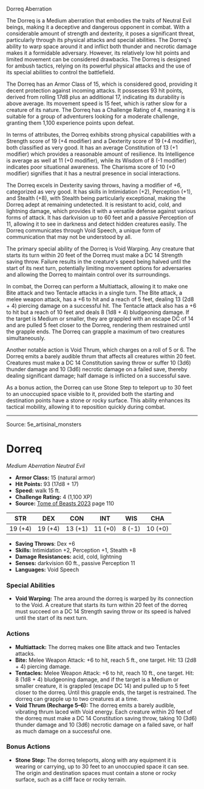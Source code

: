 <MonsterName/>Dorreq</MonsterName>
<CreatureType/>Aberration</CreatureType>

<summary>The Dorreq is a Medium aberration that embodies the traits of Neutral Evil beings, making it a deceptive and dangerous opponent in combat. With a considerable amount of strength and dexterity, it poses a significant threat, particularly through its physical attacks and special abilities. The Dorreq's ability to warp space around it and inflict both thunder and necrotic damage makes it a formidable adversary. However, its relatively low hit points and limited movement can be considered drawbacks. The Dorreq is designed for ambush tactics, relying on its powerful physical attacks and the use of its special abilities to control the battlefield.</summary>

<detail>

The Dorreq has an Armor Class of 15, which is considered good, providing it decent protection against incoming attacks. It possesses 93 hit points, derived from rolling 17d8 plus an additional 17, indicating its durability is above average. Its movement speed is 15 feet, which is rather slow for a creature of its nature. The Dorreq has a Challenge Rating of 4, meaning it is suitable for a group of adventurers looking for a moderate challenge, granting them 1,100 experience points upon defeat.

In terms of attributes, the Dorreq exhibits strong physical capabilities with a Strength score of 19 (+4 modifier) and a Dexterity score of 19 (+4 modifier), both classified as very good. It has an average Constitution of 13 (+1 modifier) which provides a reasonable amount of resilience. Its Intelligence is average as well at 11 (+0 modifier), while its Wisdom of 8 (-1 modifier) indicates poor situational awareness. The Charisma score of 10 (+0 modifier) signifies that it has a neutral presence in social interactions.

The Dorreq excels in Dexterity saving throws, having a modifier of +6, categorized as very good. It has skills in Intimidation (+2), Perception (+1), and Stealth (+8), with Stealth being particularly exceptional, making the Dorreq adept at remaining undetected. It is resistant to acid, cold, and lightning damage, which provides it with a versatile defense against various forms of attack. It has darkvision up to 60 feet and a passive Perception of 11, allowing it to see in darkness and detect hidden creatures easily. The Dorreq communicates through Void Speech, a unique form of communication that may not be understood by all.

The primary special ability of the Dorreq is Void Warping. Any creature that starts its turn within 20 feet of the Dorreq must make a DC 14 Strength saving throw. Failure results in the creature's speed being halved until the start of its next turn, potentially limiting movement options for adversaries and allowing the Dorreq to maintain control over its surroundings.

In combat, the Dorreq can perform a Multiattack, allowing it to make one Bite attack and two Tentacle attacks in a single turn. The Bite attack, a melee weapon attack, has a +6 to hit and a reach of 5 feet, dealing 13 (2d8 + 4) piercing damage on a successful hit. The Tentacle attack also has a +6 to hit but a reach of 10 feet and deals 8 (1d8 + 4) bludgeoning damage. If the target is Medium or smaller, they are grappled with an escape DC of 14 and are pulled 5 feet closer to the Dorreq, rendering them restrained until the grapple ends. The Dorreq can grapple a maximum of two creatures simultaneously.

Another notable action is Void Thrum, which charges on a roll of 5 or 6. The Dorreq emits a barely audible thrum that affects all creatures within 20 feet. Creatures must make a DC 14 Constitution saving throw or suffer 10 (3d6) thunder damage and 10 (3d6) necrotic damage on a failed save, thereby dealing significant damage; half damage is inflicted on a successful save.

As a bonus action, the Dorreq can use Stone Step to teleport up to 30 feet to an unoccupied space visible to it, provided both the starting and destination points have a stone or rocky surface. This ability enhances its tactical mobility, allowing it to reposition quickly during combat.</detail>



---

Source: 5e_artisinal_monsters

# Dorreq

*Medium* *Aberration* *Neutral Evil*

- **Armor Class:** 15 (natural armor)
- **Hit Points:** 93 (17d8 + 17)
- **Speed:** walk 15 ft.
- **Challenge Rating:** 4 (1,100 XP)
- **Source:** [Tome of Beasts 2023](https://koboldpress.com/kpstore/product/tome-of-beasts-1-2023-edition/) page 110

| STR | DEX | CON | INT | WIS | CHA |
| --- | --- | --- | --- | --- | --- |
| 19 (+4) | 19 (+4) | 13 (+1) | 11 (+0) | 8 (-1) | 10 (+0) |

- **Saving Throws**: Dex +6
- **Skills:** Intimidation +2, Perception +1, Stealth +8
- **Damage Resistances:** acid, cold, lightning
- **Senses:** darkvision 60 ft., passive Perception 11
- **Languages:** Void Speech

### Special Abilities

- **Void Warping:** The area around the dorreq is warped by its connection to the Void. A creature that starts its turn within 20 feet of the dorreq must succeed on a DC 14 Strength saving throw or its speed is halved until the start of its next turn.

### Actions

- **Multiattack:** The dorreq makes one Bite attack and two Tentacles attacks.
- **Bite:** Melee Weapon Attack: +6 to hit, reach 5 ft., one target. Hit: 13 (2d8 + 4) piercing damage.
- **Tentacles:** Melee Weapon Attack: +6 to hit, reach 10 ft., one target. Hit: 8 (1d8 + 4) bludgeoning damage, and if the target is a Medium or smaller creature, it is grappled (escape DC 14) and pulled up to 5 feet closer to the dorreq. Until this grapple ends, the target is restrained. The dorreq can grapple up to two creatures at a time.
- **Void Thrum (Recharge 5–6):** The dorreq emits a barely audible, vibrating thrum laced with Void energy. Each creature within 20 feet of the dorreq must make a DC 14 Constitution saving throw, taking 10 (3d6) thunder damage and 10 (3d6) necrotic damage on a failed save, or half as much damage on a successful one.

### Bonus Actions

- **Stone Step:** The dorreq teleports, along with any equipment it is wearing or carrying, up to 30 feet to an unoccupied space it can see. The origin and destination spaces must contain a stone or rocky surface, such as a cliff face or rocky terrain.


